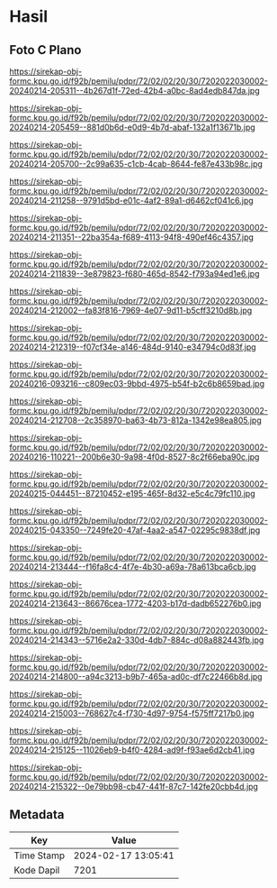 # Hasil

## Foto C Plano

https://sirekap-obj-formc.kpu.go.id/f92b/pemilu/pdpr/72/02/02/20/30/7202022030002-20240214-205311--4b267d1f-72ed-42b4-a0bc-8ad4edb847da.jpg

https://sirekap-obj-formc.kpu.go.id/f92b/pemilu/pdpr/72/02/02/20/30/7202022030002-20240214-205459--881d0b6d-e0d9-4b7d-abaf-132a1f13671b.jpg

https://sirekap-obj-formc.kpu.go.id/f92b/pemilu/pdpr/72/02/02/20/30/7202022030002-20240214-205700--2c99a635-c1cb-4cab-8644-fe87e433b98c.jpg

https://sirekap-obj-formc.kpu.go.id/f92b/pemilu/pdpr/72/02/02/20/30/7202022030002-20240214-211258--9791d5bd-e01c-4af2-89a1-d6462cf041c6.jpg

https://sirekap-obj-formc.kpu.go.id/f92b/pemilu/pdpr/72/02/02/20/30/7202022030002-20240214-211351--22ba354a-f689-4113-94f8-490ef46c4357.jpg

https://sirekap-obj-formc.kpu.go.id/f92b/pemilu/pdpr/72/02/02/20/30/7202022030002-20240214-211839--3e879823-f680-465d-8542-f793a94ed1e6.jpg

https://sirekap-obj-formc.kpu.go.id/f92b/pemilu/pdpr/72/02/02/20/30/7202022030002-20240214-212002--fa83f816-7969-4e07-9d11-b5cff3210d8b.jpg

https://sirekap-obj-formc.kpu.go.id/f92b/pemilu/pdpr/72/02/02/20/30/7202022030002-20240214-212319--f07cf34e-a146-484d-9140-e34794c0d83f.jpg

https://sirekap-obj-formc.kpu.go.id/f92b/pemilu/pdpr/72/02/02/20/30/7202022030002-20240216-093216--c809ec03-9bbd-4975-b54f-b2c6b8659bad.jpg

https://sirekap-obj-formc.kpu.go.id/f92b/pemilu/pdpr/72/02/02/20/30/7202022030002-20240214-212708--2c358970-ba63-4b73-812a-1342e98ea805.jpg

https://sirekap-obj-formc.kpu.go.id/f92b/pemilu/pdpr/72/02/02/20/30/7202022030002-20240216-110221--200b6e30-9a98-4f0d-8527-8c2f66eba90c.jpg

https://sirekap-obj-formc.kpu.go.id/f92b/pemilu/pdpr/72/02/02/20/30/7202022030002-20240215-044451--87210452-e195-465f-8d32-e5c4c79fc110.jpg

https://sirekap-obj-formc.kpu.go.id/f92b/pemilu/pdpr/72/02/02/20/30/7202022030002-20240215-043350--7249fe20-47af-4aa2-a547-02295c9838df.jpg

https://sirekap-obj-formc.kpu.go.id/f92b/pemilu/pdpr/72/02/02/20/30/7202022030002-20240214-213444--f16fa8c4-4f7e-4b30-a69a-78a613bca6cb.jpg

https://sirekap-obj-formc.kpu.go.id/f92b/pemilu/pdpr/72/02/02/20/30/7202022030002-20240214-213643--86676cea-1772-4203-b17d-dadb652276b0.jpg

https://sirekap-obj-formc.kpu.go.id/f92b/pemilu/pdpr/72/02/02/20/30/7202022030002-20240214-214343--5716e2a2-330d-4db7-884c-d08a882443fb.jpg

https://sirekap-obj-formc.kpu.go.id/f92b/pemilu/pdpr/72/02/02/20/30/7202022030002-20240214-214800--a94c3213-b9b7-465a-ad0c-df7c22466b8d.jpg

https://sirekap-obj-formc.kpu.go.id/f92b/pemilu/pdpr/72/02/02/20/30/7202022030002-20240214-215003--768627c4-f730-4d97-9754-f575ff7217b0.jpg

https://sirekap-obj-formc.kpu.go.id/f92b/pemilu/pdpr/72/02/02/20/30/7202022030002-20240214-215125--11026eb9-b4f0-4284-ad9f-f93ae6d2cb41.jpg

https://sirekap-obj-formc.kpu.go.id/f92b/pemilu/pdpr/72/02/02/20/30/7202022030002-20240214-215322--0e79bb98-cb47-441f-87c7-142fe20cbb4d.jpg


## Metadata

| Key        | Value               |
| ---------- | ------------------- |
| Time Stamp | 2024-02-17 13:05:41 |
| Kode Dapil | 7201                |



